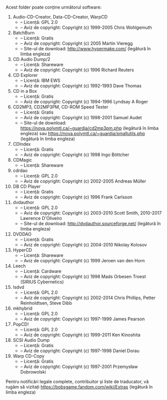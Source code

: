 Acest folder poate conține următorul software:

1. Audio-CD-Creator, Data-CD-Creator, WarpCD
   - – Licență: GPL 2.0
   - – Aviz de copyright: Copyright (c) 1999-2005 Chris Wohlgemuth
2. BatchBurn
   - – Licență: Gratis
   - – Aviz de copyright: Copyright (c) 2005 Martin Vieregg
   - – Site-ul de download: http://www.hypermake.com/ (legătură în limba engleza)
3. CD Audio Dump/2
   - – Licență: Shareware
   - – Aviz de copyright: Copyright (c) 1996 Richard Reuters
4. CD Explorer
   - – Licență: IBM EWS
   - – Aviz de copyright: Copyright (c) 1992-1993 Dave Thomas
5. CD in a Box
   - – Licență: Gratis
   - – Aviz de copyright: Copyright (c) 1994-1996 Lyndsay A Roger
6. CD2MP3, CD2MP3PM, CD-ROM Speed Tester
   - – Licență: Gratis
   - – Aviz de copyright: Copyright (c) 1998-2001 Samuel Audet
   - – Site-ul de download: https://nova.polymtl.ca/~guardia/cd2mp3pm.php (legătură în limba engleza) sau https://nova.polymtl.ca/~guardia/smallutils.php (legătură în limba engleza)
7. CDIndex
   - – Licență: Gratis
   - – Aviz de copyright: Copyright (c) 1998 Ingo Böttcher
8. CDMagic
   - – Licență: Shareware
9. cdrdao
   - – Licență: GPL 2.0
   - – Aviz de copyright: Copyright (c) 2002-2005 Andreas Müller
10. DB CD Player
    - – Licență: Gratis
    - – Aviz de copyright: Copyright (c) 1996 Frank Carlsson
11. dvdauthor
    - – Licență: GPL 2.0
    - – Aviz de copyright: Copyright (c) 2003-2010 Scott Smith, 2010-2017 Lawrence D'Oliveiro
    - – Site-ul de download: http://dvdauthor.sourceforge.net/ (legătură în limba engleza)
12. DVDDAO
    - – Licență: Gratis
    - – Aviz de copyright: Copyright (c) 2004-2010 Nikolay Kolosov
13. HyperCD
    - – Licență: Shareware
    - – Aviz de copyright: Copyright (c) 1999 Jeroen van den Horn
14. Leech
    - – Licență: Cardware
    - – Aviz de copyright: Copyright (c) 1998 Mads Orbesen Troest (SIRIUS Cybernetics)
15. lsdvd
    - – Licență: GPL 2.0
    - – Aviz de copyright: Copyright (c) 2002-2014 Chris Phillips, Petter Reinholdtsen, Steve Dibb
16. mkhybrid 
    - – Licență: GPL 2.0
    - – Aviz de copyright: Copyright (c) 1997-1999 James Pearson
16. PopCD!
    - – Licență: GPL 2.0
    - – Aviz de copyright: Copyright (c) 1999-2011 Ken Kinoshita
17. SCSI Audio Dump
    - – Licență: Gratis
    - – Aviz de copyright: Copyright (c) 1997-1998 Daniel Dorau
18. Warp CD-Copy
    - – Licență: Gratis
    - – Aviz de copyright: Copyright (c) 1997-2001 Przemysław Dobrowolski

Pentru notificări legale complete, contribuitor și liste de traducator, vă rugăm să vizitați https://bobsgame.fandom.com/wiki/Extras (legătură în limba engleza)
